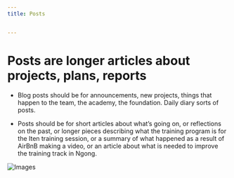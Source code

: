 ```yaml
---
title: Posts


---
```

# Posts are longer articles about projects, plans, reports
- Blog posts should be for announcements, new projects, things that happen to the team, the academy, the foundation.  Daily diary sorts of posts.

- Posts should be for short articles about what’s going on, or reflections on the past, or longer pieces describing what the training program is for the Iten training session, or a summary of what happened as a result of AirBnB making a video, or an article about what is needed to improve the training track in Ngong.


![Images](..assets/media)